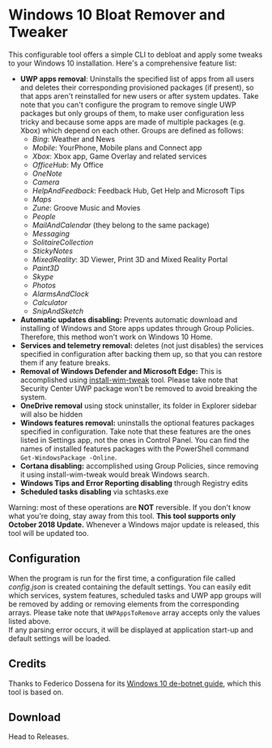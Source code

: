 ﻿# Windows 10 Bloat Remover and Tweaker
This configurable tool offers a simple CLI to debloat and apply some tweaks to your Windows 10 installation. Here's a comprehensive feature list:

* **UWP apps removal**: Uninstalls the specified list of apps from all users and deletes their corresponding provisioned packages (if present), so that apps aren't reinstalled for new users or after system updates.
Take note that you can't configure the program to remove single UWP packages but only groups of them, to make user configuration less tricky and because some apps are made of multiple packages (e.g. Xbox) which depend on each other. Groups are defined as follows:
	* *Bing*: Weather and News
    * *Mobile*: YourPhone, Mobile plans and Connect app
    * *Xbox*: Xbox app, Game Overlay and related services
    * *OfficeHub*: My Office
    * *OneNote*
    * *Camera*
    * *HelpAndFeedback*: Feedback Hub, Get Help and Microsoft Tips
    * *Maps*
    * *Zune*: Groove Music and Movies
    * *People*
    * *MailAndCalendar* (they belong to the same package)
    * *Messaging*
    * *SolitaireCollection*
    * *StickyNotes*
    * *MixedReality*: 3D Viewer, Print 3D and Mixed Reality Portal
    * *Paint3D*
    * *Skype*
    * *Photos*
    * *AlarmsAndClock*
    * *Calculator*
    * *SnipAndSketch*
* **Automatic updates disabling:** Prevents automatic download and installing of Windows and Store apps updates through Group Policies. Therefore, this method won't work on Windows 10 Home.
* **Services and telemetry removal:** deletes (not just disables) the services specified in configuration after backing them up, so that you can restore them if any feature breaks.
* **Removal of Windows Defender and Microsoft Edge:** This is accomplished using [install-wim-tweak](https://github.com/shiitake/win6x_registry_tweak) tool. Please take note that Security Center UWP package won't be removed to avoid breaking the system.
* **OneDrive removal** using stock uninstaller, its folder in Explorer sidebar will also be hidden
* **Windows features removal:** uninstalls the optional features packages specified in configuration. Take note that these features are the ones listed in Settings app, not the ones in Control Panel. You can find the names of installed features packages with the PowerShell command `Get-WindowsPackage -Online`.
* **Cortana disabling:** accomplished using Group Policies, since removing it using install-wim-tweak would break Windows search.
* **Windows Tips and Error Reporting disabling** through Registry edits
* **Scheduled tasks disabling** via schtasks.exe

Warning: most of these operations are **NOT** reversible. If you don't know what you're doing, stay away from this tool.
**This tool supports only October 2018 Update.** Whenever a Windows major update is released, this tool will be updated too.

## Configuration
When the program is run for the first time, a configuration file called *config.json* is created containing the default settings. You can easily edit which services, system features, scheduled tasks and UWP app groups will be removed by adding or removing elements from the corresponding arrays. Please take note that `UWPAppsToRemove` array accepts only the values listed above.  
If any parsing error occurs, it will be displayed at application start-up and default settings will be loaded.

## Credits
Thanks to Federico Dossena for its [Windows 10 de-botnet guide](https://github.com/adolfintel/Windows10-Privacy), which this tool is based on.

## Download
Head to Releases.